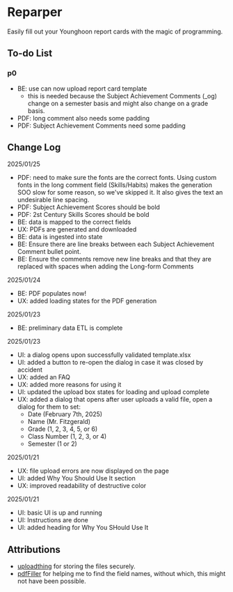 # Reparper

Easily fill out your Younghoon report cards with the magic of programming.

## To-do List

### p0

-   BE: use can now upload report card template
    -   this is needed because the Subject Achievement Comments (\_og) change on a semester basis and might also change on a grade basis.
-   PDF: long comment also needs some padding
-   PDF: Subject Achievement Comments need some padding

## Change Log

2025/01/25

-   PDF: need to make sure the fonts are the correct fonts. Using custom fonts in the long comment field (Skills/Habits) makes the generation SOO slow for some reason, so we've skipped it. It also gives the text an undesirable line spacing.
-   PDF: Subject Achievement Scores should be bold
-   PDF: 2st Century Skills Scores should be bold
-   BE: data is mapped to the correct fields
-   UX: PDFs are generated and downloaded
-   BE: data is ingested into state
-   BE: Ensure there are line breaks between each Subject Achievement Comment bullet point.
-   BE: Ensure the comments remove new line breaks and that they are replaced with spaces when adding the Long-form Comments

2025/01/24

-   BE: PDF populates now!
-   UX: added loading states for the PDF generation

2025/01/23

-   BE: preliminary data ETL is complete

2025/01/23

-   UI: a dialog opens upon successfully validated template.xlsx
-   UI: added a button to re-open the dialog in case it was closed by accident
-   UX: added an FAQ
-   UX: added more reasons for using it
-   UI: updated the upload box states for loading and upload complete
-   UX: added a dialog that opens after user uploads a valid file, open a dialog for them to set:
    -   Date (February 7th, 2025)
    -   Name (Mr. Fitzgerald)
    -   Grade (1, 2, 3, 4, 5, or 6)
    -   Class Number (1, 2, 3, or 4)
    -   Semester (1 or 2)

2025/01/21

-   UX: file upload errors are now displayed on the page
-   UI: added Why You Should Use It section
-   UX: improved readability of destructive color

2025/01/21

-   UI: basic UI is up and running
-   UI: Instructions are done
-   UI: added heading for Why You SHould Use It

## Attributions

-   [uploadthing](https://uploadthing.com/) for storing the files securely.
-   [pdfFiller](https://www.pdffiller.com/) for helping me to find the field names, without which, this might not have been possible.
